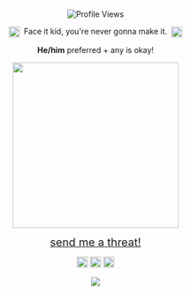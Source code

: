 <br><br><br>
<p align="center">
  <img src="https://komarev.com/ghpvc/?username=p4rtypoison&label=killjoys&color=550001&base=1241" alt="Profile Views"/>
</p>

<p align="center">
  <img src="https://file.garden/aFQP9esOHyVvl9zD/okaay.gif" width="20" style="vertical-align:middle;"/>
  &nbsp;Face it kid, you're never gonna make it.&nbsp;
  <img src="https://file.garden/aFQP9esOHyVvl9zD/okay22.gif" width="20" style="vertical-align:middle;"/>
</p>

<p align="center">
  <b>He/him</b> preferred + any is okay!
</p>

<p align="center">
  <img src="https://file.garden/aFQP9esOHyVvl9zD/mychenmical.jpg" width="300"/>
</p>

<p align="center">
  <a href="https://vampirictheatrics.atabook.org/">
    <span style="font-size: 20px;">send me a threat!</span>
  </a>
</p>

<p align="center">
<img src="https://file.garden/aFQP9esOHyVvl9zD/genderfluid.jpg" width="20"/> 
<img src="https://file.garden/aFQP9esOHyVvl9zD/aro.jpg" width="20"/> 
<img src="https://file.garden/aFQP9esOHyVvl9zD/ace.jpg" width="20"/>
</p>

<p align="center">
  <a href="https://github.com/kittinan/spotify-github-profile">
    <img src="https://spotify-github-profile.kittinanx.com/api/view?uid=4p8jl8l0nv5mdylednuv4rbpo&cover_image=true&theme=novatorem&show_offline=false&background_color=121212&interchange=false&bar_color=A20102&bar_color_cover=false" />
  </a>
</p>


<br><br><br>

